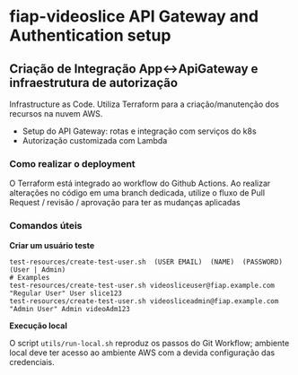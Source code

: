 fiap-videoslice API Gateway and Authentication setup
====================================================

## Criação de Integração App<->ApiGateway e infraestrutura de autorização

Infrastructure as Code. Utiliza Terraform para a criação/manutenção dos recursos na nuvem AWS.

- Setup do API Gateway: rotas e integração com serviços do k8s
- Autorização customizada com Lambda

### Como realizar o deployment

O Terraform está integrado ao workflow do Github Actions.
Ao realizar alterações no código em uma branch dedicada, utilize o fluxo de Pull Request / revisão / aprovação  para ter as mudanças aplicadas 




### Comandos úteis

**Criar um usuário teste**

    test-resources/create-test-user.sh  (USER EMAIL)  (NAME)  (PASSWORD)  (User | Admin)
    # Examples
    test-resources/create-test-user.sh videosliceuser@fiap.example.com "Regular User" User slice123
    test-resources/create-test-user.sh videosliceadmin@fiap.example.com "Admin User" Admin videoAdm123


**Execução local**

O script `utils/run-local.sh` reproduz os passos do Git Workflow; ambiente local deve ter acesso ao ambiente AWS com a devida configuração das credenciais.


